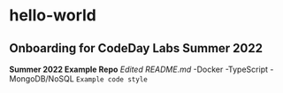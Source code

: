 # hello-world
## Onboarding for CodeDay Labs Summer 2022
**Summer 2022 Example Repo**
*Edited README.md*
-Docker
-TypeScript
-MongoDB/NoSQL
`Example code style`
